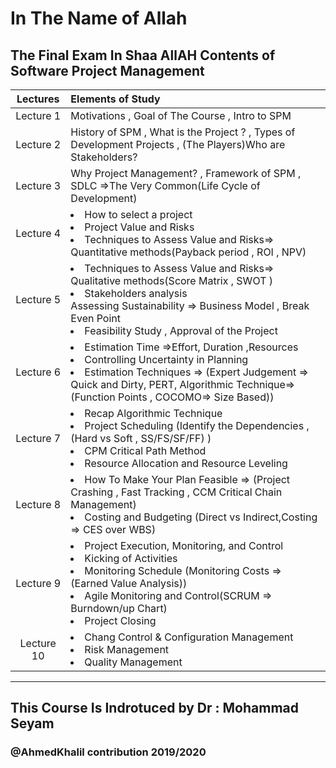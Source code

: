 # In The Name of Allah 

## The Final Exam In Shaa AllAH Contents of Software Project Management


|Lectures| Elements of Study|
|:--:|:--|
| Lecture 1|Motivations , Goal of The Course , Intro to SPM|
| Lecture 2 |History of SPM , What is the Project ? , Types of Development Projects , (The Players)Who are Stakeholders? |
| Lecture 3|Why Project Management? , Framework of SPM , SDLC =>The Very Common(Life Cycle of Development) |
| Lecture 4|<li>How to select a project</li><li>Project Value and  Risks </li><li>Techniques to Assess  Value and Risks=> Quantitative methods(Payback period , ROI , NPV)|
| Lecture 5|<li>Techniques to Assess Value and Risks=> Qualitative methods(Score Matrix , SWOT )</li><li>Stakeholders analysis </li> Assessing Sustainability => Business Model , Break Even Point </li><li>Feasibility Study , Approval of the Project</li>|
| Lecture 6 |<li>Estimation Time =>Effort, Duration ,Resources </li><li>Controlling Uncertainty in  Planning</li><li>Estimation  Techniques => (Expert Judgement => Quick and Dirty, PERT, Algorithmic Technique=>(Function Points , COCOMO=> Size Based))</li>|
| Lecture 7 |<li>Recap Algorithmic Technique </li><li> Project Scheduling (Identify the Dependencies ,(Hard vs Soft , SS/FS/SF/FF) )</li> <li>CPM Critical Path Method</li><li> Resource Allocation  and Resource  Leveling</li>|
| Lecture 8 |<li> How To Make Your Plan Feasible => (Project Crashing , Fast Tracking , CCM Critical Chain Management) </li><li> Costing and Budgeting (Direct vs Indirect,Costing => CES over WBS)</li>|
| Lecture 9 |<li>Project Execution,  Monitoring, and  Control</li><li>Kicking of Activities </li> <li>Monitoring Schedule (Monitoring Costs => (Earned Value Analysis))</li><li> Agile Monitoring and Control(SCRUM => Burndown/up Chart)</li><li>Project Closing</li>|
| Lecture 10 |<li> Chang Control & Configuration Management</li><li>Risk Management </li><li> Quality Management</li>|
---
## This Course Is Indrotuced by Dr : Mohammad Seyam
### @AhmedKhalil contribution 2019/2020

